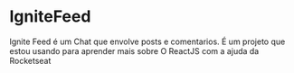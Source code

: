 # IgniteFeed
Ignite Feed é um Chat que envolve posts e comentarios. É um projeto que estou usando para aprender mais sobre O ReactJS com a ajuda da Rocketseat
